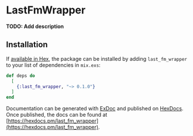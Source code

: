 # LastFmWrapper

**TODO: Add description**

## Installation

If [available in Hex](https://hex.pm/docs/publish), the package can be installed
by adding `last_fm_wrapper` to your list of dependencies in `mix.exs`:

```elixir
def deps do
  [
    {:last_fm_wrapper, "~> 0.1.0"}
  ]
end
```

Documentation can be generated with [ExDoc](https://github.com/elixir-lang/ex_doc)
and published on [HexDocs](https://hexdocs.pm). Once published, the docs can
be found at [https://hexdocs.pm/last_fm_wrapper](https://hexdocs.pm/last_fm_wrapper).

